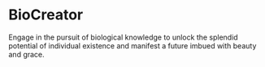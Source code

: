 # BioCreator
Engage in the pursuit of biological knowledge to unlock the splendid potential of individual existence and manifest a future imbued with beauty and grace.
